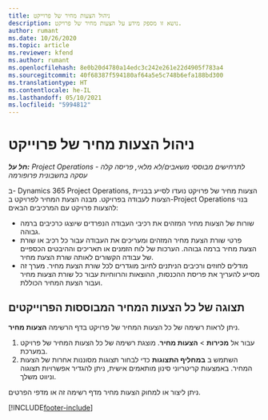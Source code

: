 ```yaml
---
title: ניהול הצעות מחיר של פרוייקט
description: נושא זו מספק מידע על הצעות מחיר של פרויקט.
author: rumant
ms.date: 10/26/2020
ms.topic: article
ms.reviewer: kfend
ms.author: rumant
ms.openlocfilehash: 8e0b20d4780a14edc3c242e261e22d4905f783a4
ms.sourcegitcommit: 40f68387f594180af64a5e5c748b6efa188bd300
ms.translationtype: HT
ms.contentlocale: he-IL
ms.lasthandoff: 05/10/2021
ms.locfileid: "5994812"
---
```

# <a name="manage-project-quotes"></a>ניהול הצעות מחיר של פרוייקט

_**חל על:** Project Operations לתרחישים מבוססי משאבים/לא מלאי, פריסה קלה - עסקה בחשבונית פרופורמה_

ב- Dynamics 365 Project Operations, הצעות מחיר של פרויקט נועדו לסייע בבניית הצעות לעבודה בפרויקט. מבנה הצעת המחיר לפרויקט ב-Project Operations בנוי להצעות פרויקט עם המרכיבים הבאים:

  - שורות של הצעות מחיר המזהים את רכיבי העבודה הנפרדים שיוצגו כרכיבים ברמה גבוהה.
  - פרטי שורת הצעת מחיר המזהים ומעריכים את העבודה עבור כל רכיב או שורת הצעת מחיר ברמה גבוהה. הערכות של לוח הזמנים או תאריכים וההיבטים הכספיים של עבודה הקשורים לאותה שורת הצעת מחיר.
  - מודלים לחוזים ורכיבים הניתנים לחיוב מוגדרים לכל שורת הצעת מחיר. מערך זה מסייע להעריך את פריסת ההכנסות, ההוצאות והרווחיות עבור כל שורת הצעות מחיר ועבור הצעת המחיר הכוללת.

## <a name="view-all-project-based-quotes"></a>תצוגה של כל הצעות המחיר המבוססות הפרוייקטים

ניתן לראות רשימה של כל הצעות המחיר של פרויקט בדף הרשימה **הצעות מחיר**. 

1. עבור אל **מכירות** > **הצעות מחיר**. מוצגת רשימה של כל הצעות המחיר של פרויקט במערכת. 
2. השתמש ב **במחליף התצוגות** כדי לבחור תצוגות מסוננות אחרות של הצעות המחיר. באמצעות קריטריוני סינון מותאמים אישית, ניתן להגדיר אפשרויות תצוגוה וניווט משלך.

ניתן ליצור או למחוק הצעות מחיר מדף רשימה זה או מדפי הפרטים.


[!INCLUDE[footer-include](../../includes/footer-banner.md)]